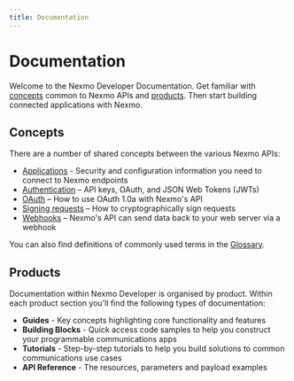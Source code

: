 ```yaml
---
title: Documentation
---
```


# Documentation

Welcome to the Nexmo Developer Documentation. Get familiar with [concepts](#concepts) common to Nexmo APIs and [products](#products). Then start building connected applications with Nexmo.

## Concepts

There are a number of shared concepts between the various Nexmo APIs:

- [Applications](/concepts/guides/applications) - Security and configuration information you need to connect to Nexmo endpoints
- [Authentication](/concepts/guides/authentication) – API keys, OAuth, and JSON Web Tokens (JWTs)
- [OAuth](/concepts/guides/oauth) – How to use OAuth 1.0a with Nexmo's API
- [Signing requests](/concepts/guides/signing-messages) – How to cryptographically sign requests
- [Webhooks](/concepts/guides/webhooks) – Nexmo's API can send data back to your web server via a webhook

You can also find definitions of commonly used terms in the [Glossary](/concepts/guides/glossary).

## Products

Documentation within Nexmo Developer is organised by product. Within each product section you'll find the following types of documentation:

- **Guides** - Key concepts highlighting core functionality and features
- **Building Blocks** - Quick access code samples to help you construct your programmable communications apps
- **Tutorials** - Step-by-step tutorials to help you build solutions to common communications use cases
- **API Reference** - The resources, parameters and payload examples
